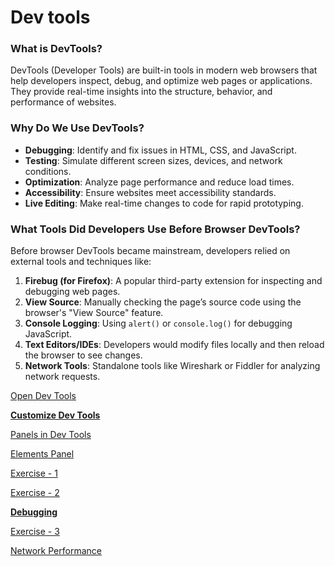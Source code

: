 # Dev tools

### **What is DevTools?**

DevTools (Developer Tools) are built-in tools in modern web browsers that help developers inspect, debug, and optimize web pages or applications. They provide real-time insights into the structure, behavior, and performance of websites.

### **Why Do We Use DevTools?**

- **Debugging**: Identify and fix issues in HTML, CSS, and JavaScript.
- **Testing**: Simulate different screen sizes, devices, and network conditions.
- **Optimization**: Analyze page performance and reduce load times.
- **Accessibility**: Ensure websites meet accessibility standards.
- **Live Editing**: Make real-time changes to code for rapid prototyping.

### **What Tools Did Developers Use Before Browser DevTools?**

Before browser DevTools became mainstream, developers relied on external tools and techniques like:

1. **Firebug (for Firefox)**: A popular third-party extension for inspecting and debugging web pages.
2. **View Source**: Manually checking the page’s source code using the browser's "View Source" feature.
3. **Console Logging**: Using `alert()` or `console.log()` for debugging JavaScript.
4. **Text Editors/IDEs**: Developers would modify files locally and then reload the browser to see changes.
5. **Network Tools**: Standalone tools like Wireshark or Fiddler for analyzing network requests.

[Open Dev Tools](Dev%20tools%20144750e8759f806a8fd0d83aa2360e48/Open%20Dev%20Tools%20144750e8759f8053ad6ef7d9d19d42dc.md)

[**Customize Dev Tools**](Dev%20tools%20144750e8759f806a8fd0d83aa2360e48/Customize%20Dev%20Tools%20144750e8759f809db36bfcd0fdac8dd4.md)

[Panels in Dev Tools](Dev%20tools%20144750e8759f806a8fd0d83aa2360e48/Panels%20in%20Dev%20Tools%20144750e8759f80338a69f207a3c03e26.md)

[Elements Panel](Dev%20tools%20144750e8759f806a8fd0d83aa2360e48/Elements%20Panel%20144750e8759f80efac04fa8c5dd9c4bf.md)

[Exercise - 1](Dev%20tools%20144750e8759f806a8fd0d83aa2360e48/Exercise%20-%201%20144750e8759f8055a383e37d2aea7dfa.md)

[Exercise - 2](Dev%20tools%20144750e8759f806a8fd0d83aa2360e48/Exercise%20-%202%20144750e8759f80bb8959e98fd34801af.md)

[**Debugging**](Dev%20tools%20144750e8759f806a8fd0d83aa2360e48/Debugging%20145750e8759f803e9a07c930902713b8.md)

[Exercise - 3](Dev%20tools%20144750e8759f806a8fd0d83aa2360e48/Exercise%20-%203%20145750e8759f80a6bc45e358220d34a9.md)

[Network Performance](Dev%20tools%20144750e8759f806a8fd0d83aa2360e48/Network%20Performance%20145750e8759f80e090b7c3579d7df58b.md)
